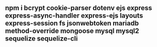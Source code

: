 

## npm i bcrypt cookie-parser dotenv ejs express express-async-handler express-ejs layouts express-session fs jsonwebtoken mariadb method-override mongoose mysql mysql2 sequelize sequelize-cli
 
 
